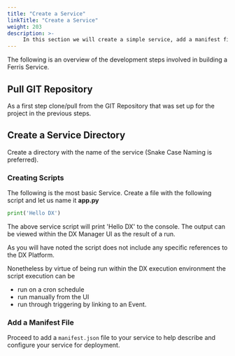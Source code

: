 ```yaml
---
title: "Create a Service"
linkTitle: "Create a Service"
weight: 203
description: >-
     In this section we will create a simple service, add a manifest file to the service and deploy the service.
---
```



The following is an overview of the development steps involved in building a Ferris Service.

## Pull GIT Repository
As a first step clone/pull from the GIT Repository that was set up for the project in the previous steps. 

## Create a Service Directory
Create a directory with the name of the service (Snake Case Naming is preferred).

### Creating Scripts

The following is the most basic Service. Create a file with the following script and let us name it **app.py**

```python
print('Hello DX')
```

The above service script will print 'Hello DX' to the console. The output can be viewed within the DX Manager UI as the result of a run.

As you will have noted the script does not include any specific references to the DX Platform.

Nonetheless by virtue of being run within the DX execution environment the script execution can be 

* run on a cron schedule
* run manually from the UI
* run through triggering by linking to an Event.

###  Add a Manifest File
Proceed to add a `manifest.json` file to your service to help describe and configure your service for deployment.